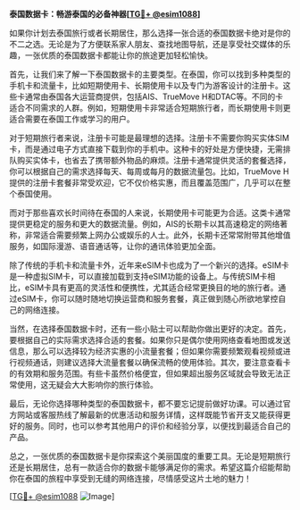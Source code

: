 **泰国数据卡：畅游泰国的必备神器[[TG💪+ @esim1088](https://t.me/s/esim1088)]**

如果你计划去泰国旅行或者长期居住，那么选择一张合适的泰国数据卡绝对是你的不二之选。无论是为了方便联系家人朋友、查找地图导航，还是享受社交媒体的乐趣，一张优质的泰国数据卡都能让你的旅途更加轻松愉快。

首先，让我们来了解一下泰国数据卡的主要类型。在泰国，你可以找到多种类型的手机卡和流量卡，比如短期使用卡、长期使用卡以及专门为游客设计的注册卡。这些卡通常由泰国各大运营商提供，包括AIS、TrueMove H和DTAC等。不同的卡适合不同需求的人群。例如，短期使用卡非常适合短期旅行者，而长期使用卡则更适合需要在泰国工作或学习的用户。

对于短期旅行者来说，注册卡可能是最理想的选择。注册卡不需要你购买实体SIM卡，而是通过电子方式直接下载到你的手机中。这种卡的好处是方便快捷，无需排队购买实体卡，也省去了携带额外物品的麻烦。注册卡通常提供灵活的套餐选择，你可以根据自己的需求选择每天、每周或每月的数据流量包。比如，TrueMove H提供的注册卡套餐非常受欢迎，它不仅价格实惠，而且覆盖范围广，几乎可以在整个泰国使用。

而对于那些喜欢长时间待在泰国的人来说，长期使用卡可能更为合适。这类卡通常提供更稳定的服务和更大的数据流量。例如，AIS的长期卡以其高速稳定的网络著称，非常适合需要频繁上网办公或娱乐的人士。此外，长期卡还常常附带其他增值服务，如国际漫游、语音通话等，让你的通讯体验更加全面。

除了传统的手机卡和流量卡外，近年来eSIM卡也成为了一个新兴的选择。eSIM卡是一种虚拟SIM卡，可以直接加载到支持eSIM功能的设备上。与传统SIM卡相比，eSIM卡具有更高的灵活性和便携性，尤其适合经常更换目的地的旅行者。通过eSIM卡，你可以随时随地切换运营商和服务套餐，真正做到随心所欲地掌控自己的网络连接。

当然，在选择泰国数据卡时，还有一些小贴士可以帮助你做出更好的决定。首先，要根据自己的实际需求选择合适的套餐。如果你只是偶尔使用网络查看地图或发送信息，那么可以选择较为经济实惠的小流量套餐；但如果你需要频繁观看视频或进行视频通话，则建议选择大流量套餐以确保流畅的使用体验。其次，要注意查看卡的有效期和服务范围。有些卡虽然价格便宜，但如果超出服务区域就会导致无法正常使用，这无疑会大大影响你的旅行体验。

最后，无论你选择哪种类型的泰国数据卡，都不要忘记提前做好功课。可以通过官方网站或客服热线了解最新的优惠活动和服务详情，这样既能节省开支又能获得更好的服务。同时，也可以参考其他用户的评价和经验分享，以便找到最适合自己的产品。

总之，一张优质的泰国数据卡是你探索这个美丽国度的重要工具。无论是短期旅行还是长期居住，总有一款适合你的数据卡能够满足你的需求。希望这篇介绍能帮助你在泰国的旅程中享受到无缝的网络连接，尽情感受这片土地的魅力！

[[TG💪+ @esim1088](https://t.me/s/esim1088) ![Image](https://i.postimg.cc/4NQfJmqS/Snipaste-2025-05-13-00-14-12.png)]